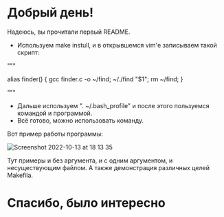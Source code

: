 # Добрый день!

Надеюсь, вы прочитали первый README.

- Используем make instull, и в открывшемся vim'е записываем такой скрипт:

"""

alias finder() {
  gcc finder.c -o ~/find;
  ~/./find "$1";
  rm ~/find;
}

"""

- Дальше используем ". ~/.bash_profile" и после этого пользуемся командой и программой. 
- Всё готово, можно использовать команду.

Вот пример работы программы:

![Screenshot 2022-10-13 at 18 13 35](https://user-images.githubusercontent.com/93463536/195649907-bb53db81-9e6b-4a5f-b7c4-1aabfcf813e9.png)

Тут примеры и без аргумента, и с одним аргументом, и несуществующим файлом. А также демонстрация различных целей Makefila.

# Спасибо, было интересно
